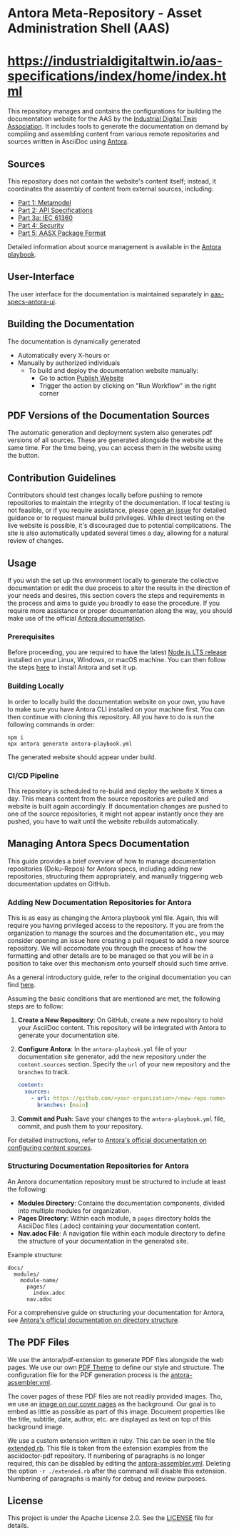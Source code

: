 # Antora Meta-Repository - Asset Administration Shell (AAS)
# https://industrialdigitaltwin.io/aas-specifications/index/home/index.html

This repository manages and contains the configurations for building the documentation website for the AAS by the [Industrial Digital Twin Association](https://industrialdigitaltwin.org).
It includes tools to generate the documentation on demand by compiling and assembling content from various remote repositories and sources written in AsciiDoc using [Antora](https://antora.org/).

## Sources
This repository does not contain the website's content itself; instead, it coordinates the assembly of content from external sources, including:
- [Part 1: Metamodel](https://github.com/admin-shell-io/aas-specs/)
- [Part 2: API Specifications](https://github.com/admin-shell-io/aas-specs-api)
- [Part 3a: IEC 61360](https://github.com/admin-shell-io/aas-specs-iec61360)
- [Part 4: Security](https://github.com/admin-shell-io/aas-specs-security/)
- [Part 5: AASX Package Format](https://github.com/admin-shell-io/aas-specs-aasx)

Detailed information about source management is available in the [Antora playbook](antora-playbook.yml).

## User-Interface
The user interface for the documentation is maintained separately in [aas-specs-antora-ui](https://github.com/admin-shell-io/aas-specs-antora-ui). 

## Building the Documentation
The documentation is dynamically generated
- Automatically every X-hours or
- Manually by authorized individuals
  - To build and deploy the documentation website manually:
    - Go to action [Publish Website](https://github.com/admin-shell-io/aas-specs-antora/actions/workflows/publish.yml)
    - Trigger the action by clicking on "Run Workflow" in the right corner

## PDF Versions of the Documentation Sources
The automatic generation and deployment system also generates pdf versions of all sources.
These are generated alongside the website at the same time.
For the time being, you can access them in the website using the button.

## Contribution Guidelines
Contributors should test changes locally before pushing to remote repositories to maintain the integrity of the documentation.
If local testing is not feasible, or if you require assistance, please [open an issue](https://github.com/admin-shell-io/aas-specs-antora/issues) for detailed guidance or to request manual build privileges.
While direct testing on the live website is possible, it's discouraged due to potential complications.
The site is also automatically updated several times a day, allowing for a natural review of changes.

## Usage

If you wish the set up this environment locally to generate the collective documentation or edit the due process to alter the results in the direction of your needs and desires, this section covers the steps and requirements in the process and aims to guide you broadly to ease the procedure.
If you require more assistance or proper documentation along the way, you should make use of the official [Antora documentation](https://docs.antora.org/antora/latest/).

### Prerequisites

Before proceeding, you are required to have the latest [Node.js LTS release](https://nodejs.org/en/download) installed on your Linux, Windows, or macOS machine.
You can then follow the steps [here](https://docs.antora.org/antora/latest/install/install-antora/) to install Antora and set it up.

### Building Locally
In order to locally build the documentation website on your own, you have to make sure you have Antora CLI installed on your machine first.
You can then continue with cloning this repository. All you have to do is run the following commands in order:
```
npm i
npx antora generate antora-playbook.yml
```
The generated website should appear under build.

### CI/CD Pipeline
This repository is scheduled to re-build and deploy the website X times a day.
This means content from the source repositories are pulled and website is built again accordingly.
If documentation changes are pushed to one of the source repositories, it might not appear instantly once they are pushed, you have to wait until the website rebuilds automatically.

## Managing Antora Specs Documentation

This guide provides a brief overview of how to manage documentation repositories (Doku-Repos) for Antora specs, including adding new repositories, structuring them appropriately, and manually triggering web documentation updates on GitHub.

### Adding New Documentation Repositories for Antora
This is as easy as changing the Antora playbook yml file.
Again, this will require you having privileged access to the repository.
If you are from the organization to manage the sources and the documentation etc., you may consider opening an issue here creating a pull request to add a new source repository.
We will accomodate you through the process of how the formatting and other details are to be managed so that you will be in a position to take over this mechanism onto yourself should such time arrive.

As a general introductory guide, refer to the original documentation you can find [here](https://docs.antora.org/antora/latest/playbook/content-source-url/).

Assuming the basic conditions that are mentioned are met, the following steps are to follow:

1. **Create a New Repository**: On GitHub, create a new repository to hold your AsciiDoc content.
This repository will be integrated with Antora to generate your documentation site.
   
3. **Configure Antora**: In the `antora-playbook.yml` file of your documentation site generator, add the new repository under the `content.sources` section.
Specify the `url` of your new repository and the `branches` to track.

   ```yaml
   content:
     sources:
       - url: https://github.com/<your-organization>/<new-repo-name>
         branches: [main]
   ```

5. **Commit and Push**: Save your changes to the `antora-playbook.yml` file, commit, and push them to your repository.

For detailed instructions, refer to [Antora's official documentation on configuring content sources](https://docs.antora.org/antora/latest/configure-content-sources/).

### Structuring Documentation Repositories for Antora

An Antora documentation repository must be structured to include at least the following:

- **Modules Directory**: Contains the documentation components, divided into multiple modules for organization.
- **Pages Directory**: Within each module, a `pages` directory holds the AsciiDoc files (.adoc) containing your documentation content.
- **Nav.adoc File**: A navigation file within each module directory to define the structure of your documentation in the generated site.

Example structure:

```
docs/
  modules/
    module-name/
      pages/
        index.adoc
      nav.adoc
```

For a comprehensive guide on structuring your documentation for Antora, see [Antora's official documentation on directory structure](https://docs.antora.org/antora/latest/standard-directories/).

## The PDF Files
We use the antora/pdf-extension to generate PDF files alongside the web pages.
We use our own [PDF Theme](pdf-theme.yml) to define our style and structure.
The configuration file for the PDF generation process is the [antora-assembler.yml](antora-assembler.yml).

The cover pages of these PDF files are not readily provided images.
Tho, we use an [image on our cover pages](cover.pdf) as the background.
Our goal is to embed as little as possible as part of this image.
Document properties like the title, subtitle, date, author, etc. are displayed as text on top of this background image.

We use a custom extension written in ruby.
This can be seen in the file [extended.rb](extended.rb).
This file is taken from the extension examples from the asciidoctor-pdf repository.
If numbering of paragraphs is no longer required, this can be disabled by editing the [antora-assembler.yml](antora-assembler.yml).
Deleting the option ```-r ./extended.rb``` after the command will disable this extension.
Numbering of paragraphs is mainly for debug and review purposes.

## License
This project is under the Apache License 2.0. See the [LICENSE](LICENSE) file for details.
